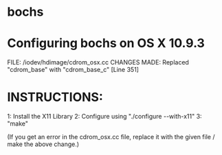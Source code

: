 bochs
=====

# Configuring bochs on OS X 10.9.3

FILE: /iodev/hdimage/cdrom_osx.cc
CHANGES MADE:
Replaced "cdrom_base" with "cdrom_base_c" [Line 351]

# INSTRUCTIONS:
1: Install the X11 Library
2: Configure using "./configure --with-x11"
3: "make"

(If you get an error in the cdrom_osx.cc file, replace it with the given file / make the above change.)
